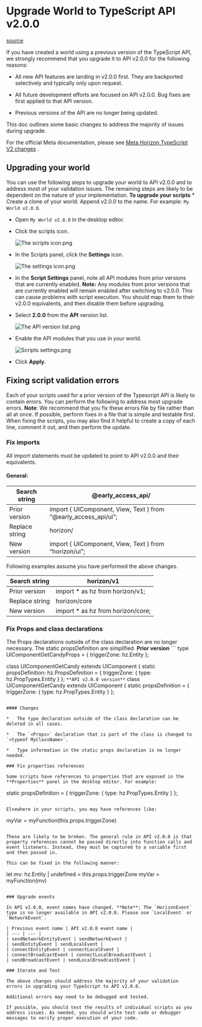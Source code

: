 # Upgrade World to TypeScript API v2.0.0

[source](https://developers.meta.com/horizon-worlds/learn/documentation/typescript/upgrade-world-to-typescript-api-v200)

If you have created a world using a previous version of the TypeScript API, we strongly recommend that you upgrade it to API v2.0.0 for the following reasons:

*   All new API features are landing in v2.0.0 first. They are backported selectively and typically only upon request.

*   All future development efforts are focused on API v2.0.0. Bug fixes are first applied to that API version.

*   Previous versions of the API are no longer being updated.

This doc outlines some basic changes to address the majority of issues during upgrade.

For the official Meta documentation, please see [Meta Horizon TypeScript V2 changes](/horizon-worlds/learn/documentation/typescript/api-references-and-examples/horizon-typescript-v2-changes) .

## Upgrading your world

You can use the following steps to upgrade your world to API v2.0.0 and to address most of your validation issues. The remaining steps are likely to be dependent on the nature of your implementation. **To upgrade your scripts** *   Create a clone of your world. Append v2.0.0 to the name. For example: `My World v2.0.0`.
    

*   Open `My World v2.0.0` in the desktop editor.
    

*   Click the scripts icon.
    
    ![The scripts icon.png](https://scontent.flba1-1.fna.fbcdn.net/v/t39.2365-6/481214090_656120596925895_3668757336005554961_n.png?_nc_cat=110&ccb=1-7&_nc_sid=e280be&_nc_ohc=xllq7Mh35dYQ7kNvwGLEkmc&_nc_oc=Adm_jJ1a4f1UpwIt0WqJSAH33DiTr4iSip6zEBWVSiYHXegKiBTvszrDhXlYP9J82d0&_nc_zt=14&_nc_ht=scontent.flba1-1.fna&_nc_gid=kpI2PIdO4JERkIpsQTxSAg&oh=00_AfQvfepIrUFGs73nKDrTLUrRHOGRmtzEJQvKciWttSrtUw&oe=689BA05F)
    

*   In the Scripts panel, click the **Settings** icon.
    
    ![The settings icon.png](https://scontent.flba1-1.fna.fbcdn.net/v/t39.2365-6/480959063_656120593592562_4716792606270847229_n.png?_nc_cat=104&ccb=1-7&_nc_sid=e280be&_nc_ohc=M7OABcmqIF0Q7kNvwFbkI-f&_nc_oc=Adn23-3ciCrUnTXoNnzIq5EpfqUUTrOeR98hjpbky3dhGD-NMcxdifxd5UWTgfa8paA&_nc_zt=14&_nc_ht=scontent.flba1-1.fna&_nc_gid=kpI2PIdO4JERkIpsQTxSAg&oh=00_AfQhqtovp_0p2SBx10U10Un8efoCYA5h2uUHeJr1Xzs2hQ&oe=689B9AC0)
    

*   In the **Script Settings** panel, note all API modules from prior versions that are currently enabled. **Note:** Any modules from prior versions that are currently enabled will remain enabled after switching to v2.0.0. This can cause problems with script execution. You should map them to their v2.0.0 equivalents, and then disable them before upgrading.
    

*   Select **2.0.0** from the **API** version list.
    
    ![The API version list.png](https://scontent.flba1-1.fna.fbcdn.net/v/t39.2365-6/480739240_657839686753986_2429896285946758678_n.png?_nc_cat=110&ccb=1-7&_nc_sid=e280be&_nc_ohc=VRxp4J_cU38Q7kNvwGFpizP&_nc_oc=AdmfR7yXHQiY7eVlW6B93oyD2e6Y_pENsCbGRm96WmTCHvt5dz7iBfhGpekC-jYSvvw&_nc_zt=14&_nc_ht=scontent.flba1-1.fna&_nc_gid=kpI2PIdO4JERkIpsQTxSAg&oh=00_AfRTDAvNtJyIAV5KCjLEENKcTzJm4LCfOim5NG7lkOf6cA&oe=689BA03D)
    

*   Enable the API modules that you use in your world.
    
    ![Scripts settings.png](https://scontent.flba1-1.fna.fbcdn.net/v/t39.2365-6/480749184_656120523592569_5025516330542005334_n.png?_nc_cat=111&ccb=1-7&_nc_sid=e280be&_nc_ohc=RdiqRcbKu60Q7kNvwEz1u_R&_nc_oc=Adm3ecAc_LGYCoXVW03zUbsHWJXSQ5AD6ToSZi0akmhoWAszVNFwZX4mt-0OFbtcMRY&_nc_zt=14&_nc_ht=scontent.flba1-1.fna&_nc_gid=kpI2PIdO4JERkIpsQTxSAg&oh=00_AfTGd3vwLbPlwtIhVCrpCg3DKrBO40m5uHRrC6Ql7SZCMQ&oe=689BB359)
    

*   Click **Apply**.
    

## Fixing script validation errors

Each of your scripts used for a prior version of the Typescript API is likely to contain errors. You can perform the following to address most upgrade errors. **Note**: We recommend that you fix these errors file by file rather than all at once. If possible, perform fixes in a file that is simple and testable first. When fixing the scripts, you may also find it helpful to create a copy of each line, comment it out, and then perform the update.

### Fix imports

All import statements must be updated to point to API v2.0.0 and their equivalents.

#### General:

| Search string | @early_access_api/ |
| --- | --- |
| Prior version | import { UIComponent, View, Text } from “@early_access_api/ui”; |
| Replace string | horizon/ |
| New version | import { UIComponent, View, Text } from “horizon/ui”; | **/v1 to /core:** In prior versions of the API, the main module was the /v1 module. In API v2.0.0, the main module has been renamed to /core.

Following examples assume you have performed the above changes.

| Search string | horizon/v1 |
| --- | --- |
| Prior version | import * as hz from horizon/v1; |
| Replace string | horizon/core |
| New version | import * as hz from horizon/core; |

### Fix Props and class declarations

The Props declarations outside of the class declaration are no longer necessary. The static propsDefinition are simplified. **Prior version** ```
type UIComponentGetCandyProps = {
  triggerZone: hz.Entity
};

class UIComponentGetCandy extends UIComponent {
  static propsDefinition: hz.PropsDefinition = {
    triggerZone: { type: hz.PropTypes.Entity }
};
``` **API v2.0.0 version** ```
class UIComponentGetCandy extends UIComponent<typeof UIComponentGetCandy> {
  static propsDefinition = {
    triggerZone: { type: hz.PropTypes.Entity }
  };
```

#### Changes

*   The type declaration outside of the class declaration can be deleted in all cases.

*   The `<Props>` declaration that is part of the class is changed to `<typeof MyClassName>`.

*   Type information in the static props declaration is no longer needed.

### Fix properties references

Some scripts have references to properties that are exposed in the **Properties** panel in the desktop editor. For example:

```
static propsDefinition = {
    triggerZone: { type: hz.PropTypes.Entity }
};
```

Elsewhere in your scripts, you may have references like:

```
myVar = myFunction(this.props.triggerZone)
```

These are likely to be broken. The general rule in API v2.0.0 is that property references cannot be passed directly into function calls and event listeners. Instead, they must be captured to a variable first and then passed in.

This can be fixed in the following manner:

```
let mv: hz.Entity | undefined = this.props.triggerZone
  myVar = myFunction(mv)
```

### Upgrade events

In API v2.0.0, event names have changed. **Note**: The `HorizonEvent` type is no longer available in API v2.0.0. Please use `LocalEvent` or `NetworkEvent`.

| Previous event name | API v2.0.0 event name |
| --- | --- |
| sendNetworkEntityEvent | sendNetworkEvent |
| sendEntityEvent | sendLocalEvent |
| connectEntityEvent | connectLocalEvent |
| connectBroadcastEvent | connectLocalBroadcastEvent |
| sendBroadcastEvent | sendLocalBroadcastEvent |

### Iterate and Test

The above changes should address the majority of your validation errors in upgrading your TypeScript to API v2.0.0.

Additional errors may need to be debugged and tested.

If possible, you should test the results of individual scripts as you address issues. As needed, you should write test code or debugger messages to verify proper execution of your code.

 

 

 

 

 

 

 

 

 

 

 

 

 

 

 

 

 

 

 

 

 

 

 

 

 

 

 

 

 

 

 

 

 

 

 

 

 

 

 

 

 

 

 

 

 

 

 

 

 
